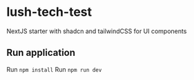 # lush-tech-test

NextJS starter with shadcn and tailwindCSS for UI components

## Run application

Run `npm install`
Run `npm run dev`

